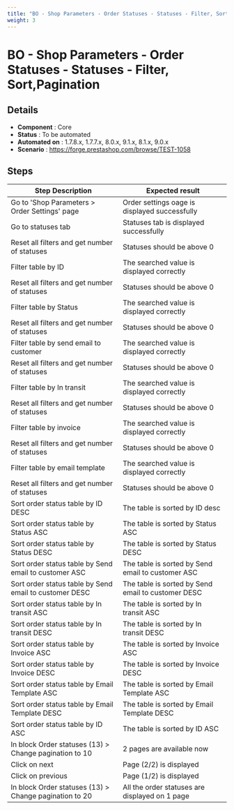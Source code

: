 ```yaml
---
title: "BO - Shop Parameters - Order Statuses - Statuses - Filter, Sort,Pagination "
weight: 3
---
```


# BO - Shop Parameters - Order Statuses - Statuses - Filter, Sort,Pagination 
## Details
* **Component** : Core
* **Status** : To be automated
* **Automated on** : 1.7.8.x, 1.7.7.x, 8.0.x, 9.1.x, 8.1.x, 9.0.x
* **Scenario** : https://forge.prestashop.com/browse/TEST-1058

## Steps
| Step Description | Expected result |
| ----- | ----- |
| Go to \'Shop Parameters > Order Settings\' page | Order settings oage is displayed successfully |
| Go to statuses tab | Statuses tab is displayed successfully |
| Reset all filters and get number of statuses | Statuses should be above 0 |
| Filter table by ID | The searched value is displayed correctly |
| Reset all filters and get number of statuses | Statuses should be above 0 |
| Filter table by Status | The searched value is displayed correctly |
| Reset all filters and get number of statuses | Statuses should be above 0 |
| Filter table by send email to customer | The searched value is displayed correctly |
| Reset all filters and get number of statuses | Statuses should be above 0 |
| Filter table by In transit | The searched value is displayed correctly |
| Reset all filters and get number of statuses | Statuses should be above 0 |
| Filter table by invoice | The searched value is displayed correctly |
| Reset all filters and get number of statuses | Statuses should be above 0 |
| Filter table by email template | The searched value is displayed correctly |
| Reset all filters and get number of statuses | Statuses should be above 0 |
| Sort order status table by ID DESC | The table is sorted by ID desc |
| Sort order status table by Status ASC | The table is sorted by Status ASC |
| Sort order status table by Status DESC | The table is sorted by Status DESC |
| Sort order status table by Send email to customer ASC | The table is sorted by Send email to customer ASC |
| Sort order status table by Send email to customer DESC | The table is sorted by Send email to customer DESC |
| Sort order status table by In transit ASC | The table is sorted by In transit ASC |
| Sort order status table by In transit DESC | The table is sorted by In transit DESC |
| Sort order status table by Invoice ASC | The table is sorted by Invoice ASC |
| Sort order status table by Invoice DESC | The table is sorted by Invoice DESC |
| Sort order status table by Email Template ASC | The table is sorted by Email Template ASC |
| Sort order status table by Email Template DESC | The table is sorted by Email Template DESC |
| Sort order status table by ID ASC | The table is sorted by ID ASC |
| In block Order statuses (13) > Change pagination to 10 | 2 pages are available now |
| Click on next | Page (2/2) is displayed |
| Click on previous | Page (1/2) is displayed |
| In block Order statuses (13) > Change pagination to 20 | All the order statuses are displayed on 1 page |
